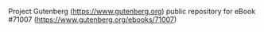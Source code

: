 Project Gutenberg (https://www.gutenberg.org) public repository for
eBook #71007 (https://www.gutenberg.org/ebooks/71007)

